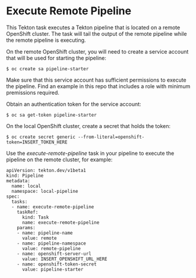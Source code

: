 # Execute Remote Pipeline

This Tekton task executes a Tekton pipeline that is located on a remote OpenShift cluster. The task will tail the output of the remote pipeline while the remote pipeline is executing.

On the remote OpenShift cluster, you will need to create a service account that will be used for starting the pipeline:

```
$ oc create sa pipeline-starter
```

Make sure that this service account has sufficient permissions to execute the pipeline. Find an example in this repo that includes a role with minimum premissions required.

Obtain an authentication token for the service account:

```
$ oc sa get-token pipeline-starter
```

On the local OpenShift cluster, create a secret that holds the token:

```
$ oc create secret generic --from-literal=openshift-token=INSERT_TOKEN_HERE
```

Use the *execute-remote-pipeline* task in your pipeline to execute the pipeline on the remote cluster, for example:

```
apiVersion: tekton.dev/v1beta1
kind: Pipeline
metadata:
  name: local
  namespace: local-pipeline
spec:
  tasks:
  - name: execute-remote-pipeline
    taskRef:
      kind: Task
      name: execute-remote-pipeline
    params:
    - name: pipeline-name
      value: remote
    - name: pipeline-namespace
      value: remote-pipeline
    - name: openshift-server-url
      value: INSERT_OPENSHIFT_URL_HERE
    - name: openshift-token-secret
      value: pipeline-starter
```
